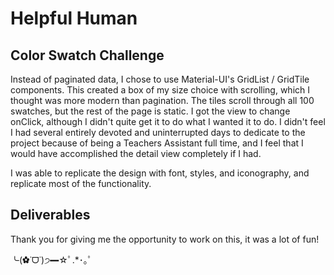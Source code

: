 # Helpful Human

## Color Swatch Challenge

Instead of paginated data, I chose to use Material-UI's GridList / GridTile components. This created a box of my size choice with scrolling, which I thought was more modern than pagination. The tiles scroll through all 100 swatches, but the rest of the page is static. I got the view to change onClick, although I didn't quite get it to do what I wanted it to do. I didn't feel I had several entirely devoted and uninterrupted days to dedicate to the project because of being a Teachers Assistant full time, and I feel that I would have accomplished the detail view completely if I had.

I was able to replicate the design with font, styles, and iconography, and replicate most of the functionality.

## Deliverables

Thank you for giving me the opportunity to work on this, it was a lot of fun!

╰(✿˙ᗜ˙)੭━☆ﾟ.*･｡ﾟ

